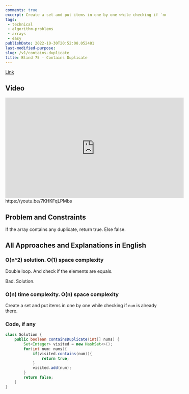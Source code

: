 ```yaml
---
comments: true
excerpt: Create a set and put items in one by one while checking if `num` is already there.
tags:
 - technical
 - algorithm-problems
 - arrays
 - easy
publishDate: 2022-10-30T20:52:08.052481
last-modified-purpose:
slug: /v1/contains-duplicate
title: Blind 75 - Contains Duplicate
---
```


[Link](https://leetcode.com/problems/contains-duplicate/)

## Video

<iframe width="560" height="315" src="https://www.youtube.com/embed/7KHKFqLPMbs" title="YouTube video player" frameborder="0" allow="accelerometer; autoplay; clipboard-write; encrypted-media; gyroscope; picture-in-picture" allowfullscreen></iframe>https://youtu.be/7KHKFqLPMbs

## Problem and Constraints

If the array contains any duplicate, return true. Else false.

## All Approaches and Explanations in English

### O(n^2) solution. O(1) space complexity

Double loop. And check if the elements are equals.

Bad. Solution.

### O(n) time complexity. O(n) space complexity

Create a set and put items in one by one while checking if `num` is already there.

### Code, if any

```java
class Solution {
    public boolean containsDuplicate(int[] nums) {
        Set<Integer> visited = new HashSet<>();
        for(int num: nums){
            if(visited.contains(num)){
                return true;
            }
            visited.add(num);
        }
        return false;
    }
}
```